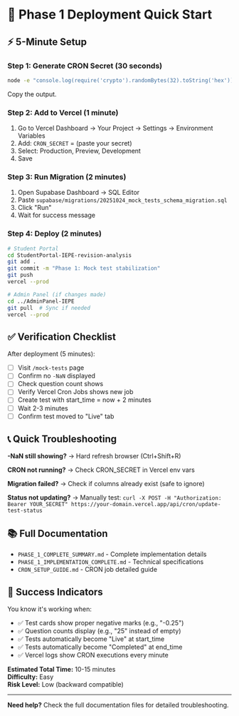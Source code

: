 # 🚀 Phase 1 Deployment Quick Start

## ⚡ 5-Minute Setup

### Step 1: Generate CRON Secret (30 seconds)
```bash
node -e "console.log(require('crypto').randomBytes(32).toString('hex'))"
```
Copy the output.

### Step 2: Add to Vercel (1 minute)
1. Go to Vercel Dashboard → Your Project → Settings → Environment Variables
2. Add: `CRON_SECRET` = (paste your secret)
3. Select: Production, Preview, Development
4. Save

### Step 3: Run Migration (2 minutes)
1. Open Supabase Dashboard → SQL Editor
2. Paste `supabase/migrations/20251024_mock_tests_schema_migration.sql`
3. Click "Run"
4. Wait for success message

### Step 4: Deploy (2 minutes)
```bash
# Student Portal
cd StudentPortal-IEPE-revision-analysis
git add .
git commit -m "Phase 1: Mock test stabilization"
git push
vercel --prod

# Admin Panel (if changes made)
cd ../AdminPanel-IEPE
git pull  # Sync if needed
vercel --prod
```

## ✅ Verification Checklist

After deployment (5 minutes):

- [ ] Visit `/mock-tests` page
- [ ] Confirm no `-NaN` displayed
- [ ] Check question count shows
- [ ] Verify Vercel Cron Jobs shows new job
- [ ] Create test with start_time = now + 2 minutes
- [ ] Wait 2-3 minutes
- [ ] Confirm test moved to "Live" tab

## 📞 Quick Troubleshooting

**-NaN still showing?**
→ Hard refresh browser (Ctrl+Shift+R)

**CRON not running?**
→ Check CRON_SECRET in Vercel env vars

**Migration failed?**
→ Check if columns already exist (safe to ignore)

**Status not updating?**
→ Manually test: `curl -X POST -H "Authorization: Bearer YOUR_SECRET" https://your-domain.vercel.app/api/cron/update-test-status`

## 📚 Full Documentation

- `PHASE_1_COMPLETE_SUMMARY.md` - Complete implementation details
- `PHASE_1_IMPLEMENTATION_COMPLETE.md` - Technical specifications
- `CRON_SETUP_GUIDE.md` - CRON job detailed guide

## 🎉 Success Indicators

You know it's working when:
- ✅ Test cards show proper negative marks (e.g., "-0.25")
- ✅ Question counts display (e.g., "25" instead of empty)
- ✅ Tests automatically become "Live" at start_time
- ✅ Tests automatically become "Completed" at end_time
- ✅ Vercel logs show CRON executions every minute

**Estimated Total Time:** 10-15 minutes  
**Difficulty:** Easy  
**Risk Level:** Low (backward compatible)

---

**Need help?** Check the full documentation files for detailed troubleshooting.


